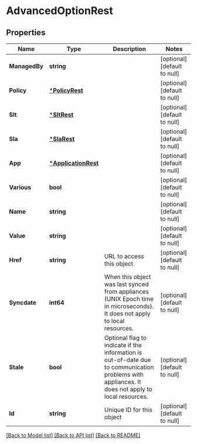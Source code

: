 # AdvancedOptionRest

## Properties
Name | Type | Description | Notes
------------ | ------------- | ------------- | -------------
**ManagedBy** | **string** |  | [optional] [default to null]
**Policy** | [***PolicyRest**](PolicyRest.md) |  | [optional] [default to null]
**Slt** | [***SltRest**](SltRest.md) |  | [optional] [default to null]
**Sla** | [***SlaRest**](SlaRest.md) |  | [optional] [default to null]
**App** | [***ApplicationRest**](ApplicationRest.md) |  | [optional] [default to null]
**Various** | **bool** |  | [optional] [default to null]
**Name** | **string** |  | [optional] [default to null]
**Value** | **string** |  | [optional] [default to null]
**Href** | **string** | URL to access this object | [optional] [default to null]
**Syncdate** | **int64** | When this object was last synced from appliances (UNIX Epoch time in microseconds). It does not apply to local resources. | [optional] [default to null]
**Stale** | **bool** | Optional flag to indicate if the information is out-of-date due to communication problems with appliances. It does not apply to local resources. | [optional] [default to null]
**Id** | **string** | Unique ID for this object | [optional] [default to null]

[[Back to Model list]](../README.md#documentation-for-models) [[Back to API list]](../README.md#documentation-for-api-endpoints) [[Back to README]](../README.md)


